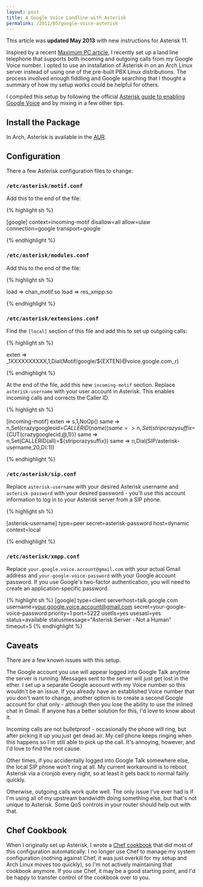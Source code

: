 ```yaml
---
layout: post
title: A Google Voice Landline with Asterisk
permalink: /2011/05/google-voice-asterisk
---
```


<div class="pullout">
This article was <strong>updated May 2013</strong> with new instructions for
Asterisk 11.
</div>

Inspired by a recent [Maximum PC
article](http://www.maximumpc.com/article/how-tos/how_build_your_own_home_phone_server),
I recently set up a land line telephone that supports both incoming and outgoing
calls from my Google Voice number. I opted to use an installation of Asterisk in
on an Arch Linux server instead of using one of the pre-built PBX Linux
distributions. The process involved enough fiddling and Google searching that I
thought a summary of how my setup works could be helpful for others.

I compiled this setup by following the official [Asterisk guide to enabling
Google Voice](https://wiki.asterisk.org/wiki/display/AST/Calling+using+Google)
and by mixing in a few other tips.

## Install the Package

In Arch, Asterisk is available in the
[AUR](https://aur.archlinux.org/packages/asterisk/).

## Configuration

There a few Asterisk configuration files to change:

### `/etc/asterisk/motif.conf`

Add this to the end of the file:

{% highlight sh %}

[google]
context=incoming-motif
disallow=all
allow=ulaw
connection=google
transport=google

{% endhighlight %}

### `/etc/asterisk/modules.conf`

Add this to the end of the file:

{% highlight sh %}

load => chan_motif.so
load => res_xmpp.so

{% endhighlight %}

### `/etc/asterisk/extensions.conf`

Find the `[local]` section of this file and add this to set up outgoing calls:

{% highlight sh %}

exten => _1XXXXXXXXXX,1,Dial(Motif/google/${EXTEN}@voice.google.com,,r)

{% endhighlight %}

At the end of the file, add this new `incoming-motif` section. Replace
`asterisk-username` with your user account in Asterisk. This enables incoming
calls and corrects the Caller ID.

{% highlight sh %}

[incoming-motif]
exten => s,1,NoOp()
 same => n,Set(crazygooglecid=${CALLERID(name)})
 same => n,Set(stripcrazysuffix=${CUT(crazygooglecid,@,1)})
 same => n,Set(CALLERID(all)=${stripcrazysuffix})
 same => n,Dial(SIP/asterisk-username,20,D(:1))

{% endhighlight %}

### `/etc/asterisk/sip.conf`

Replace `asterisk-username` with your desired Asterisk username and
`asterisk-password` with your desired password - you'll use this account
information to log in to your Asterisk server from a SIP phone.

{% highlight sh %}

[asterisk-username]
type=peer
secret=asterisk-password
host=dynamic
context=local

{% endhighlight %}

### `/etc/asterisk/xmpp.conf`

Replace `your.google.voice.account@gmail.com` with your actual Gmail address
and `your-google-voice-password` with your Google account password. If you use
Google's two-factor authentication, you will need to create an
application-specific password.

{% highlight sh %}
[google]
type=client
serverhost=talk.google.com
username=your.google.voice.account@gmail.com
secret=your-google-voice-password
priority=1
port=5222
usetls=yes
usesasl=yes
status=available
statusmessage="Asterisk Server - Not a Human"
timeout=5
{% endhighlight %}

## Caveats

There are a few known issues with this setup.

The Google account you use will appear logged into Google Talk anytime the
server is running. Messages sent to the server will just get lost in the ether.
I set up a separate Google account with my Voice number so this wouldn't be an
issue. If you already have an established Voice number that you don't want to
change, another option is to create a second Google account for chat only -
although then you lose the ability to use the inlined chat in Gmail. If anyone
has a better solution for this, I'd love to know about it.

Incoming calls are not bulletproof - occasionally the phone will ring, but after
picking it up you just get dead air. My cell phone keeps ringing when this
happens so I'm still able to pick up the call. It's annoying, however, and I'd
love to find the root cause.

Other times, if you accidentally logged into Google Talk somewhere else, the
local SIP phone won't ring at all. My current workaround is to reboot Asterisk
via a cronjob every night, so at least it gets back to normal fairly quickly.

Otherwise, outgoing calls work quite well. The only issue I've ever had is if
I'm using all of my upstream bandwidth doing something else, but that's not
unique to Asterisk. Some QoS controls in your router should help out with that.

## Chef Cookbook

When I originally set up Asterisk, I wrote a [Chef cookbook][] that did most of
this configuration automatically. I no longer use Chef to manage my system
configuration (nothing against Chef, it was just overkill for my setup and Arch
Linux moves too quickly), so I'm not actively maintaining that cookbook anymore.
If you use Chef, it may be a good starting point, and I'd be happy to transfer
control of the cookbook over to you.

[Chef cookbook]: https://github.com/peplin/asterisk-cookbook
